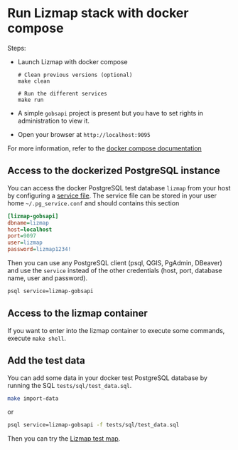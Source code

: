 # Run Lizmap stack with docker compose

Steps:

- Launch Lizmap with docker compose
    ```
    # Clean previous versions (optional)
    make clean

    # Run the different services
    make run
    ```

- A simple `gobsapi` project is present but you have to set rights in administration to view it.

- Open your browser at `http://localhost:9095`

For more information, refer to the [docker compose documentation](https://docs.docker.com/compose/)

## Access to the dockerized PostgreSQL instance

You can access the docker PostgreSQL test database `lizmap` from your host by configuring a
[service file](https://docs.qgis.org/latest/en/docs/user_manual/managing_data_source/opening_data.html#postgresql-service-connection-file).
The service file can be stored in your user home `~/.pg_service.conf` and should contains this section

```ini
[lizmap-gobsapi]
dbname=lizmap
host=localhost
port=9097
user=lizmap
password=lizmap1234!
```

Then you can use any PostgreSQL client (psql, QGIS, PgAdmin, DBeaver) and use the `service`
instead of the other credentials (host, port, database name, user and password).

```bash
psql service=lizmap-gobsapi
```

## Access to the lizmap container

If you want to enter into the lizmap container to execute some commands,
execute `make shell`.

## Add the test data

You can add some data in your docker test PostgreSQL database by running the SQL `tests/sql/test_data.sql`.

```bash
make import-data
```
or
```bash
psql service=lizmap-gobsapi -f tests/sql/test_data.sql
```

Then you can try the [Lizmap test map](http://localhost:9095/index.php/view/map/?repository=gobsapi&project=gobsapi).

